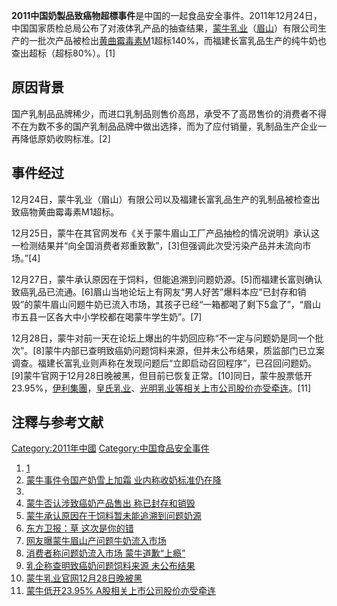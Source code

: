 **2011中国奶製品致癌物超標事件**是中国的一起食品安全事件。2011年12月24日，中国国家质检总局公布了对液体乳产品的抽查结果，[蒙牛乳业](https://zh.wikipedia.org/wiki/蒙牛乳业 "wikilink")（[眉山](https://zh.wikipedia.org/wiki/眉山 "wikilink")）有限公司生产的一批次产品被检出[黄曲霉毒素M](https://zh.wikipedia.org/wiki/黄曲霉毒素 "wikilink")1超标140%，而福建长富乳品生产的纯牛奶也查出超标（超标80%）。\[1\]

## 原因背景

国产乳制品品牌稀少，而进口乳制品则售价高昂，承受不了高昂售价的消费者不得不在为数不多的国产乳制品品牌中做出选择，而为了应付销量，乳制品生产企业一再降低原奶收购标准。\[2\]

## 事件经过

12月24日，蒙牛乳业（眉山）有限公司以及福建长富乳品生产的乳制品被检查出致癌物黄曲霉毒素M1超标。

12月25日，蒙牛在其官网发布《关于蒙牛眉山工厂产品抽检的情况说明》承认这一检测结果并“向全国消费者郑重致歉”，\[3\]但强调此次受污染产品并未流向市场。”\[4\]

12月27日，蒙牛承认原因在于饲料，但能追溯到问题奶源。\[5\]而福建长富则确认致癌乳品已流通。\[6\]眉山当地论坛上有网友“男人好苦”爆料本应“已封存和销毁”的蒙牛眉山问题牛奶已流入市场，其孩子已经“一箱都喝了剩下5盒了”，“眉山市五县一区各大中小学校都在喝蒙牛学生奶”。\[7\]

12月28日，蒙牛对前一天在论坛上爆出的牛奶回应称“不一定与问题奶是同一个批次”。\[8\]蒙牛内部已查明致癌奶问题饲料来源，但并未公布结果，质监部门已立案调查。福建长富乳业则声称在发现问题后“立即启动召回程序”，已召回问题奶。\[9\]蒙牛官网于12月28日晚被黑，但目前已恢复正常。\[10\]同日，蒙牛股票低开23.95%，[伊利集團](https://zh.wikipedia.org/wiki/伊利集團 "wikilink")，[皇氏乳业](https://zh.wikipedia.org/wiki/皇氏乳业 "wikilink")、[光明乳业等相关上市公司股价亦受牵连](../Page/光明乳业.md "wikilink")。\[11\]

## 注釋与参考文献

<references/>

[Category:2011年中國](https://zh.wikipedia.org/wiki/Category:2011年中國 "wikilink")
[Category:中国食品安全事件](https://zh.wikipedia.org/wiki/Category:中国食品安全事件 "wikilink")

1.  [1](http://money.163.com/special/mengniu/蒙牛纯牛奶被检出强致癌物)
2.  [蒙牛事件令国产奶雪上加霜
    业内称收奶标准仍在降](http://money.163.com/11/1227/11/7M9DVN9500253B0H.html)
3.
4.  [蒙牛否认涉致癌奶产品售出
    称已封存和销毁](http://money.163.com/11/1225/18/7M51QES5002526O3.html)
5.  [蒙牛承认原因在于饲料暂未能追溯到问题奶源](http://money.163.com/11/1227/01/7M8BRR9700253B0H.html)
6.  [东方卫报：草
    这次是你的错](http://finance.ifeng.com/news/corporate/20111227/5348347.shtml)
7.  [网友曝蒙牛眉山产问题牛奶流入市场](http://money.163.com/11/1227/13/7M9KD1TF00253B0H.html)
8.  [消费者称问题奶流入市场
    蒙牛道歉“上瘾”](http://money.163.com/11/1228/02/7MAV9QFK00253B0H.html)
9.  [乳企称查明致癌奶问题饲料来源
    未公布结果](http://news.163.com/11/1228/02/7MB11EKV00014AED_all.html#p1)
10. [蒙牛乳业官网12月28日晚被黑](http://money.163.com/11/1228/23/7MD8O4NU002526O3.html)
11. [蒙牛低开23.95%
    A股相关上市公司股价亦受牵连](http://money.163.com/11/1228/09/7MBPBCEH00252FPI.html)